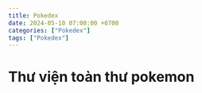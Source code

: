 ```yaml
---
title: Pokedex
date: 2024-05-10 07:00:00 +0700
categories: ["Pokedex"]
tags: ["Pokedex"]
---
```


<style>
  .pokemon {
  border: 1px solid #ccc;
  padding: 10px;
  margin: 10px;
  border-radius: 5px;
}

.pokemon img {
  width: 100px;
  height: auto;
}

.pokemon h2 {
  font-size: 1.5em;
}

.pokemon p {
  font-size: 1em;
}

</style>
<script>
async function fetchPokedexData() {
  try {
    const response = await fetch("https://pokedex2.p.rapidapi.com/pokedex/uk", {
      method: "GET",
      headers: {
        "X-RapidAPI-Key": "823c4fa9d6msh8fcbfbe287db1adp1959c4jsn0ed30e4ff84b",
        "X-RapidAPI-Host": "pokedex2.p.rapidapi.com"
      }
    });
    if (!response.ok) {
      throw new Error("Không thể lấy dữ liệu từ API Pokedex");
    }
    const data = await response.json();
    return data;
  } catch (error) {
    console.error("Lỗi khi lấy dữ liệu từ API Pokedex:", error);
    throw error;
  }
}
async function sendPokedexData() {
  try {
    const pokedexData = await fetchPokedexData(); // Lấy dữ liệu từ API Pokedex
    const response = await fetch("https://musical-gannet-31909.upstash.io/set/pokedex", {
      method: "POST",
      headers: {
        "Authorization": "Bearer AXylAAIncDE3NDE4Y2U3YjM1NmU0MjFiYTViMDMyZTEyYjgwMDdhM3AxMzE5MDk",
        "Content-Type": "application/json"
      },
      body: JSON.stringify({
        "pokedexData": pokedexData // Gửi dữ liệu từ API Pokedex vào trong phần body
      })
    });
    if (!response.ok) {
      throw new Error("Không thể gửi dữ liệu vào userSession");
    }
    const responseData = await response.json();
    console.log(responseData);
  } catch (error) {
    console.error("Lỗi khi gửi dữ liệu:", error);
  }
}

// sendPokedexData();

const KV_REST_API_URL = "https://musical-gannet-31909.upstash.io/get/pokedex";
const KV_REST_API_TOKEN = "AXylAAIncDE3NDE4Y2U3YjM1NmU0MjFiYTViMDMyZTEyYjgwMDdhM3AxMzE5MDk";

// Hàm để gửi yêu cầu fetch để lấy dữ liệu từ KV REST API
async function getUserSession() {
  try {
    const response = await fetch(KV_REST_API_URL, {
      headers: {
        Authorization: `Bearer ${KV_REST_API_TOKEN}`,
      },
    });
    if (!response.ok) {
      throw new Error("Không thể lấy dữ liệu từ KV REST API");
    }
    const data = await response.json();
    return data;
  } catch (error) {
    console.error("Lỗi khi lấy dữ liệu từ KV REST API:", error);
    throw error;
  }
}

getUserSession()
  .then(response => response)
    .then(data => {
      const jsonData = JSON.parse(data.result);
      const container = document.getElementById('pokedex-container');

    jsonData.pokedexData.forEach(pokemon => {
      const pokemonDiv = document.createElement('div');
      pokemonDiv.classList.add('pokemon');

      const title = document.createElement('h2');
      title.textContent = `${pokemon.number}: ${pokemon.name}`;
      pokemonDiv.appendChild(title);

      const img = document.createElement('img');
      img.src = pokemon.ThumbnailImage;
      img.alt = pokemon.ThumbnailAltText;
      pokemonDiv.appendChild(img);

      const details = document.createElement('p');
      details.textContent = `Chiều cao: ${pokemon.height}m, Cân nặng: ${pokemon.weight}kg`;
      pokemonDiv.appendChild(details);

      const typeList = document.createElement('ul');
      pokemon.type.forEach(t => {
        const li = document.createElement('li');
        li.textContent = t;
        typeList.appendChild(li);
      });
      pokemonDiv.appendChild(typeList);

      container.appendChild(pokemonDiv);

    });
  })
  .catch((error) => console.error("Lỗi:", error));

</script>

<h1>Thư viện toàn thư pokemon</h1> 
<div id='pokedex-container'></div>
<div class="loading">
	<div class="loading__container">
		<div class="loading__ring loading__ring--orange"></div>
		<div class="loading__ring loading__ring--green"></div>
		<div class="loading__ring loading__ring--blue"></div>
	</div>
</div>
